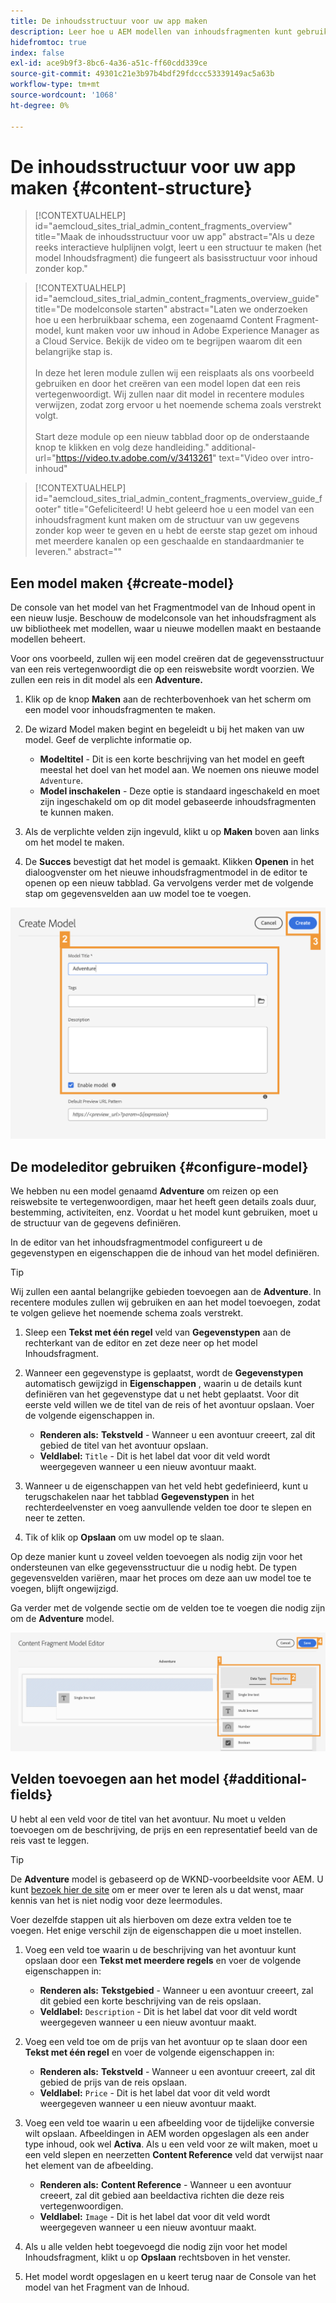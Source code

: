 ```yaml
---
title: De inhoudsstructuur voor uw app maken
description: Leer hoe u AEM modellen van inhoudsfragmenten kunt gebruiken om uw inhoudsstructuur te maken, die fungeert als basis voor inhoud zonder kop.
hidefromtoc: true
index: false
exl-id: ace9b9f3-8bc6-4a36-a51c-ff60cdd339ce
source-git-commit: 49301c21e3b97b4bdf29fdccc53339149ac5a63b
workflow-type: tm+mt
source-wordcount: '1068'
ht-degree: 0%

---
```



# De inhoudsstructuur voor uw app maken {#content-structure}

>[!CONTEXTUALHELP]
>id="aemcloud_sites_trial_admin_content_fragments_overview"
>title="Maak de inhoudsstructuur voor uw app"
>abstract="Als u deze reeks interactieve hulplijnen volgt, leert u een structuur te maken (het model Inhoudsfragment) die fungeert als basisstructuur voor inhoud zonder kop."

>[!CONTEXTUALHELP]
>id="aemcloud_sites_trial_admin_content_fragments_overview_guide"
>title="De modelconsole starten"
>abstract="Laten we onderzoeken hoe u een herbruikbaar schema, een zogenaamd Content Fragment-model, kunt maken voor uw inhoud in Adobe Experience Manager as a Cloud Service. Bekijk de video om te begrijpen waarom dit een belangrijke stap is. <br><br>In deze het leren module zullen wij een reisplaats als ons voorbeeld gebruiken en door het creëren van een model lopen dat een reis vertegenwoordigt. Wij zullen naar dit model in recentere modules verwijzen, zodat zorg ervoor u het noemende schema zoals verstrekt volgt.<br><br>Start deze module op een nieuw tabblad door op de onderstaande knop te klikken en volg deze handleiding."
>additional-url="https://video.tv.adobe.com/v/3413261" text="Video over intro-inhoud"

>[!CONTEXTUALHELP]
>id="aemcloud_sites_trial_admin_content_fragments_overview_guide_footer"
>title="Gefeliciteerd! U hebt geleerd hoe u een model van een inhoudsfragment kunt maken om de structuur van uw gegevens zonder kop weer te geven en u hebt de eerste stap gezet om inhoud met meerdere kanalen op een geschaalde en standaardmanier te leveren."
>abstract=""

## Een model maken {#create-model}

De console van het model van het Fragmentmodel van de Inhoud opent in een nieuw lusje. Beschouw de modelconsole van het inhoudsfragment als uw bibliotheek met modellen, waar u nieuwe modellen maakt en bestaande modellen beheert.

Voor ons voorbeeld, zullen wij een model creëren dat de gegevensstructuur van een reis vertegenwoordigt die op een reiswebsite wordt voorzien. We zullen een reis in dit model als een **Adventure.**

1. Klik op de knop **Maken** aan de rechterbovenhoek van het scherm om een model voor inhoudsfragmenten te maken.

1. De wizard Model maken begint en begeleidt u bij het maken van uw model. Geef de verplichte informatie op.

   * **Modeltitel** - Dit is een korte beschrijving van het model en geeft meestal het doel van het model aan. We noemen ons nieuwe model `Adventure`.
   * **Model inschakelen** - Deze optie is standaard ingeschakeld en moet zijn ingeschakeld om op dit model gebaseerde inhoudsfragmenten te kunnen maken.

1. Als de verplichte velden zijn ingevuld, klikt u op **Maken** boven aan links om het model te maken.

1. De **Succes** bevestigt dat het model is gemaakt. Klikken **Openen** in het dialoogvenster om het nieuwe inhoudsfragmentmodel in de editor te openen op een nieuw tabblad. Ga vervolgens verder met de volgende stap om gegevensvelden aan uw model toe te voegen.

![Stap 2 en 3 van het creëren van een model van het Fragment van de Inhoud](assets/do-not-localize/create-model.png)

## De modeleditor gebruiken {#configure-model}

We hebben nu een model genaamd **Adventure** om reizen op een reiswebsite te vertegenwoordigen, maar het heeft geen details zoals duur, bestemming, activiteiten, enz. Voordat u het model kunt gebruiken, moet u de structuur van de gegevens definiëren.

In de editor van het inhoudsfragmentmodel configureert u de gegevenstypen en eigenschappen die de inhoud van het model definiëren.

>[!TIP]
>
>Wij zullen een aantal belangrijke gebieden toevoegen aan de **Adventure**. In recentere modules zullen wij gebruiken en aan het model toevoegen, zodat te volgen gelieve het noemende schema zoals verstrekt.

1. Sleep een **Tekst met één regel** veld van **Gegevenstypen** aan de rechterkant van de editor en zet deze neer op het model Inhoudsfragment.

1. Wanneer een gegevenstype is geplaatst, wordt de **Gegevenstypen** automatisch gewijzigd in **Eigenschappen** , waarin u de details kunt definiëren van het gegevenstype dat u net hebt geplaatst. Voor dit eerste veld willen we de titel van de reis of het avontuur opslaan. Voer de volgende eigenschappen in.

   * **Renderen als:** **Tekstveld** - Wanneer u een avontuur creeert, zal dit gebied de titel van het avontuur opslaan.
   * **Veldlabel:** `Title` - Dit is het label dat voor dit veld wordt weergegeven wanneer u een nieuw avontuur maakt.

1. Wanneer u de eigenschappen van het veld hebt gedefinieerd, kunt u terugschakelen naar het tabblad **Gegevenstypen** in het rechterdeelvenster en voeg aanvullende velden toe door te slepen en neer te zetten.

1. Tik of klik op **Opslaan** om uw model op te slaan.

Op deze manier kunt u zoveel velden toevoegen als nodig zijn voor het ondersteunen van elke gegevensstructuur die u nodig hebt. De typen gegevensvelden variëren, maar het proces om deze aan uw model toe te voegen, blijft ongewijzigd.

Ga verder met de volgende sectie om de velden toe te voegen die nodig zijn om de **Adventure** model.

![Stap 1, 2 en 3 van het toevoegen van velden aan het model](assets/do-not-localize/define-model-fields.png)

## Velden toevoegen aan het model {#additional-fields}

U hebt al een veld voor de titel van het avontuur. Nu moet u velden toevoegen om de beschrijving, de prijs en een representatief beeld van de reis vast te leggen.

>[!TIP]
>
>De **Adventure** model is gebaseerd op de WKND-voorbeeldsite voor AEM. U kunt [bezoek hier de site](https://wknd.site/us/en/adventures/yosemite-backpacking.html) om er meer over te leren als u dat wenst, maar kennis van het is niet nodig voor deze leermodules.

Voer dezelfde stappen uit als hierboven om deze extra velden toe te voegen. Het enige verschil zijn de eigenschappen die u moet instellen.

1. Voeg een veld toe waarin u de beschrijving van het avontuur kunt opslaan door een **Tekst met meerdere regels** en voer de volgende eigenschappen in:

   * **Renderen als:** **Tekstgebied** - Wanneer u een avontuur creeert, zal dit gebied een korte beschrijving van de reis opslaan.
   * **Veldlabel:** `Description` - Dit is het label dat voor dit veld wordt weergegeven wanneer u een nieuw avontuur maakt.

1. Voeg een veld toe om de prijs van het avontuur op te slaan door een **Tekst met één regel** en voer de volgende eigenschappen in:

   * **Renderen als:** **Tekstveld** - Wanneer u een avontuur creeert, zal dit gebied de prijs van de reis opslaan.
   * **Veldlabel:** `Price` - Dit is het label dat voor dit veld wordt weergegeven wanneer u een nieuw avontuur maakt.

1. Voeg een veld toe waarin u een afbeelding voor de tijdelijke conversie wilt opslaan. Afbeeldingen in AEM worden opgeslagen als een ander type inhoud, ook wel **Activa**. Als u een veld voor ze wilt maken, moet u een veld slepen en neerzetten **Content Reference** veld dat verwijst naar het element van de afbeelding.

   * **Renderen als:** **Content Reference** - Wanneer u een avontuur creeert, zal dit gebied aan beeldactiva richten die deze reis vertegenwoordigen.
   * **Veldlabel:** `Image` - Dit is het label dat voor dit veld wordt weergegeven wanneer u een nieuw avontuur maakt.

1. Als u alle velden hebt toegevoegd die nodig zijn voor het model Inhoudsfragment, klikt u op **Opslaan** rechtsboven in het venster.

1. Het model wordt opgeslagen en u keert terug naar de Console van het model van het Fragment van de Inhoud.

